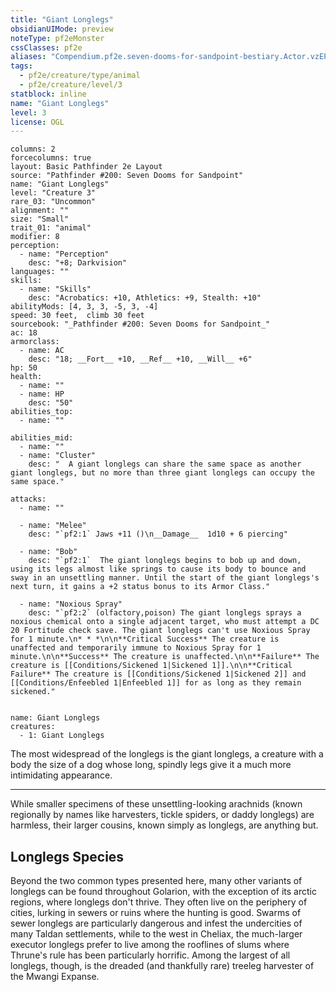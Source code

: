 ```yaml
---
title: "Giant Longlegs"
obsidianUIMode: preview
noteType: pf2eMonster
cssClasses: pf2e
aliases: "Compendium.pf2e.seven-dooms-for-sandpoint-bestiary.Actor.vzEP8QvlJm0OZVWv" 
tags:
  - pf2e/creature/type/animal
  - pf2e/creature/level/3
statblock: inline
name: "Giant Longlegs"
level: 3
license: OGL
---
```


```statblock
columns: 2
forcecolumns: true
layout: Basic Pathfinder 2e Layout
source: "Pathfinder #200: Seven Dooms for Sandpoint"
name: "Giant Longlegs"
level: "Creature 3"
rare_03: "Uncommon"
alignment: ""
size: "Small"
trait_01: "animal"
modifier: 8
perception:
  - name: "Perception"
    desc: "+8; Darkvision"
languages: ""
skills:
  - name: "Skills"
    desc: "Acrobatics: +10, Athletics: +9, Stealth: +10"
abilityMods: [4, 3, 3, -5, 3, -4]
speed: 30 feet,  climb 30 feet
sourcebook: "_Pathfinder #200: Seven Dooms for Sandpoint_"
ac: 18
armorclass:
  - name: AC
    desc: "18; __Fort__ +10, __Ref__ +10, __Will__ +6"
hp: 50
health:
  - name: ""
  - name: HP
    desc: "50"
abilities_top:
  - name: ""

abilities_mid:
  - name: ""
  - name: "Cluster"
    desc: "  A giant longlegs can share the same space as another giant longlegs, but no more than three giant longlegs can occupy the same space."

attacks:
  - name: ""

  - name: "Melee"
    desc: "`pf2:1` Jaws +11 ()\n__Damage__  1d10 + 6 piercing"

  - name: "Bob"
    desc: "`pf2:1`  The giant longlegs begins to bob up and down, using its legs almost like springs to cause its body to bounce and sway in an unsettling manner. Until the start of the giant longlegs's next turn, it gains a +2 status bonus to its Armor Class."

  - name: "Noxious Spray"
    desc: "`pf2:2` (olfactory,poison) The giant longlegs sprays a noxious chemical onto a single adjacent target, who must attempt a DC 20 Fortitude check save. The giant longlegs can't use Noxious Spray for 1 minute.\n* * *\n\n**Critical Success** The creature is unaffected and temporarily immune to Noxious Spray for 1 minute.\n\n**Success** The creature is unaffected.\n\n**Failure** The creature is [[Conditions/Sickened 1|Sickened 1]].\n\n**Critical Failure** The creature is [[Conditions/Sickened 1|Sickened 2]] and [[Conditions/Enfeebled 1|Enfeebled 1]] for as long as they remain sickened."
 
```

```encounter-table
name: Giant Longlegs
creatures:
  - 1: Giant Longlegs
```



The most widespread of the longlegs is the giant longlegs, a creature with a body the size of a dog whose long, spindly legs give it a much more intimidating appearance.

* * *

While smaller specimens of these unsettling-looking arachnids (known regionally by names like harvesters, tickle spiders, or daddy longlegs) are harmless, their larger cousins, known simply as longlegs, are anything but.

## Longlegs Species

Beyond the two common types presented here, many other variants of longlegs can be found throughout Golarion, with the exception of its arctic regions, where longlegs don't thrive. They often live on the periphery of cities, lurking in sewers or ruins where the hunting is good. Swarms of sewer longlegs are particularly dangerous and infest the undercities of many Taldan settlements, while to the west in Cheliax, the much-larger executor longlegs prefer to live among the rooflines of slums where Thrune's rule has been particularly horrific. Among the largest of all longlegs, though, is the dreaded (and thankfully rare) treeleg harvester of the Mwangi Expanse.
